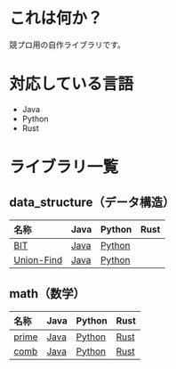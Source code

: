 # これは何か？
競プロ用の自作ライブラリです。

# 対応している言語
- Java
- Python
- Rust

# ライブラリ一覧
## data_structure（データ構造）

|名称|Java|Python|Rust|
|:--|:--|:--|:--|
|[BIT](./data_structure/BIT/)|[Java](./data_structure/BIT/java/BIT.java)|[Python](./data_structure/BIT/python/BIT.py)||
|[Union-Find](./data_structure/Union-Find)|[Java](./data_structure/Union-Find/java/UnionFind.java)|[Python](./data_structure/Union-Find/python/unionfind.py)||

## math（数学）
|名称|Java|Python|Rust|
|:--|:--|:--|:--|
|[prime](./math/prime)|[Java](./math/prime/java/Prime.java)|[Python](./math/prime/python/prime.py)|[Rust](./math/prime/rust/src/lib.rs)|
|[comb](./math/comb)|[Java](./math/comb/java/Comb.java)|[Python](./math/comb/python/comb.py)|[Rust](./math/comb/rust/src/lib.rs)|
